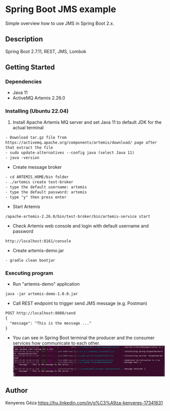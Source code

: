 # Spring Boot JMS example

Simple overview how to use JMS in Spring Boot 2.x.

## Description

Spring Boot 2.7.11, REST, JMS, Lombok

## Getting Started

### Dependencies

* Java 11
* ActiveMQ Artemis 2.26.0

### Installing (Ubuntu 22.04)

1. Install Apache Artemis MQ server and set Java 11 to default JDK for the actual terminal
```
- Download tar.gz file from https://activemq.apache.org/components/artemis/download/ page after that extract the file
- sudo update-alternatives --config java (select Java 11)
- java -version
```
* Create message broker
```
- cd ARTEMIS_HOME/bin folder
- ./artemis create test-broker
- type the default username: artemis
- type the default password: artemis
- type "y" then press enter
```
* Start Artemis
```
/apache-artemis-2.26.0/bin/test-broker/bin/artemis-service start
```
* Check Artemis web console and login with default username and password
```
http://localhost:8161/console
```
* Create artemis-demo.jar
```
- gradle clean bootjar
```

### Executing program

* Run "artemis-demo" application
```
java -jar artemis-demo-1.0.0.jar
```
* Call REST endpoint to trigger send JMS message (e.g. Postman) 
```
POST http://localhost:8080/send
{
  "message": "This is the message ..."
}
```
* You can see in Spring Boot terminal the producer and the consumer services how communicate to each other.
![img.png](img.png)


## Author

Kenyeres Géza
https://hu.linkedin.com/in/g%C3%A9za-kenyeres-17341631
